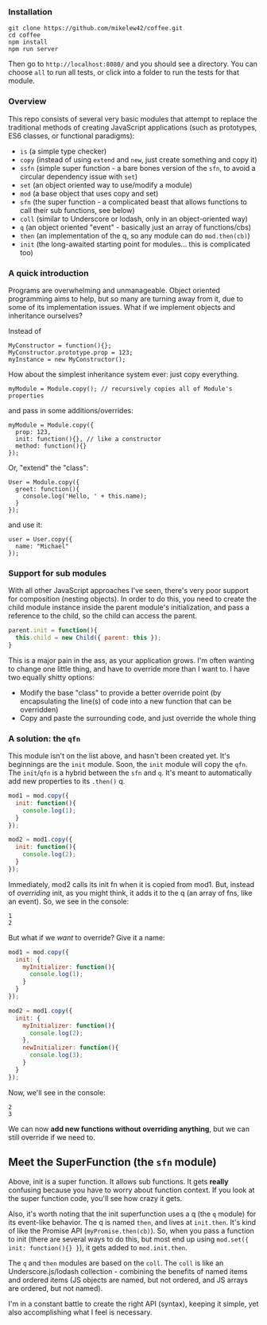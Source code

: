 ### Installation

```
git clone https://github.com/mikelew42/coffee.git
cd coffee
npm install
npm run server
```

Then go to `http://localhost:8080/` and you should see a directory.  You can choose `all` to run all tests, or click into a folder to run the tests for that module.

### Overview

This repo consists of several very basic modules that attempt to replace the traditional methods of creating JavaScript applications (such as prototypes, ES6 classes, or functional paradigms):

- `is` (a simple type checker)
- `copy` (instead of using `extend` and `new`, just create something and copy it)
- `ssfn` (simple super function - a bare bones version of the `sfn`, to avoid a circular dependency issue with `set`)
- `set` (an object oriented way to use/modify a module)
- `mod` (a base object that uses copy and set)
- `sfn` (the super function - a complicated beast that allows functions to call their sub functions, see below)
- `coll` (similar to Underscore or lodash, only in an object-oriented way)
- `q` (an object oriented "event" - basically just an array of functions/cbs)
- `then` (an implementation of the q, so any module can do `mod.then(cb)`)
- `init` (the long-awaited starting point for modules... this is complicated too)

### A quick introduction

Programs are overwhelming and unmanageable.  Object oriented programming aims to help, but so many are turning away from it, due to some of its implementation issues.   What if we implement objects and inheritance ourselves?

Instead of

```
MyConstructor = function(){};
MyConstructor.prototype.prop = 123;
myInstance = new MyConstructor();
```

How about the simplest inheritance system ever:  just copy everything.

```
myModule = Module.copy(); // recursively copies all of Module's properties
```

and pass in some additions/overrides:

```
myModule = Module.copy({
  prop: 123,
  init: function(){}, // like a constructor
  method: function(){}
});
```

Or, "extend" the "class":

```
User = Module.copy({
  greet: function(){
    console.log('Hello, ' + this.name);
  }
});
```

and use it:

```
user = User.copy({
  name: "Michael"
});
```




### Support for sub modules

With all other JavaScript approaches I've seen, there's very poor support for composition (nesting objects).  In order to do this, you need to create the child module instance inside the parent module's initialization, and pass a reference to the child, so the child can access the parent.

```javascript
parent.init = function(){
  this.child = new Child({ parent: this });
}
```

This is a major pain in the ass, as your application grows.  I'm often wanting to change one little thing, and have to override more than I want to.  I have two equally shitty options:

- Modify the base "class" to provide a better override point (by encapsulating the line(s) of code into a new function that can be overridden)
- Copy and paste the surrounding code, and just override the whole thing

### A solution:  the `qfn`

This module isn't on the list above, and hasn't been created yet.  It's beginnings are the `init` module.  Soon, the `init` module will copy the `qfn`.  The `init`/`qfn` is a hybrid between the `sfn` and `q`.  It's meant to automatically add new properties to its `.then()` q.

```javascript
mod1 = mod.copy({
  init: function(){
    console.log(1);
  }
});

mod2 = mod1.copy({
  init: function(){
    console.log(2);
  }
});
```

Immediately, mod2 calls its init fn when it is copied from mod1.  But, instead of *overriding* init, as you might think, it adds it to the q (an array of fns, like an event).  So, we see in the console:

```
1
2
```

But what if we *want* to override?  Give it a name:

```javascript
mod1 = mod.copy({
  init: {
    myInitializer: function(){
      console.log(1);
    }
  }
});

mod2 = mod1.copy({
  init: {
    myInitializer: function(){
      console.log(2);
    },
    newInitializer: function(){
      console.log(3);
    }
  }
});
```

Now, we'll see in the console:

```
2
3
```

We can now **add new functions without overriding anything**, but we can still override if we need to.

## Meet the SuperFunction (the `sfn` module)

Above, init is a super function.  It allows sub functions.  It gets **really** confusing because you have to worry about function context.  If you look at the super function code, you'll see how crazy it gets.

Also, it's worth noting that the init superfunction uses a q (the `q` module) for its event-like behavior.  The q is named `then`, and lives at `init.then`.  It's kind of like the Promise API (`myPromise.then(cb)`).  So, when you pass a function to init (there are several ways to do this, but most end up using `mod.set({ init: function(){} }`), it gets added to `mod.init.then`.

The `q` and `then` modules are based on the `coll`.  The `coll` is like an Underscore.js/lodash collection - combining the benefits of named items and ordered items (JS objects are named, but not ordered, and JS arrays are ordered, but not named).

I'm in a constant battle to create the right API (syntax), keeping it simple, yet also accomplishing what I feel is necessary.
